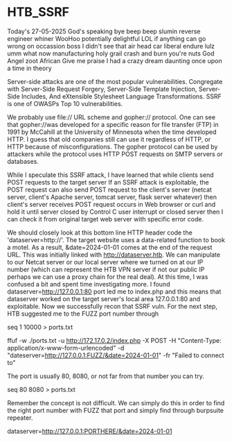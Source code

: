 # HTB_SSRF

Today's 27-05-2025 God's speaking
 bye beep beep slumin reverse engineer whiner WooHoo potentially delightful LOL if anything can go wrong on occassion boss I didn't see that air head car liberal endure lulz umm what now manufacturing holy grail crash and burn you're nuts God Angel zoot African Give me praise I had a crazy dream daunting once upon a time in theory


Server-side attacks are one of the most popular vulnerabilities.
Congregate with Server-Side Request Forgery, Server-Side Template Injection, Server-Side Includes, And eXtensible Stylesheet Language Transformations. SSRF is one of OWASPs Top 10 vulnerabilities.

We probably use file:// URL scheme and gopher:// protocol. One can see that gopher://was developed for a specific reason for file transfer (FTP) in 1991 by McCahill at the University of Minnesota when the time developed HTTP. I guess that old companies still can use it 
regardless of HTTP, or HTTP because of misconfigurations. The gopher protocol can be used by attackers while the protocol uses HTTP POST requests on SMTP servers or databases. 

While I speculate this SSRF attack, I have learned that while clients send POST requests to the target server If an SSRF attack is exploitable, the POST request can also send POST request to the client's server (netcat server, client's Apache server, tomcat server, flask server whatever) then client's server receives POST request occurs in Web browser or curl and hold it until server closed by Control C user interrupt or closed server then I can check it from original target web server with specific error code.

We should closely look at this bottom line HTTP header code the 'dataserver=http://'.  The target website uses a data-related function to book a motel. As a result, &date=2024-01-01 comes at the end of the request URL. This was initially linked with http://dataserver.htb.
We can manipulate to our Netcat server or our local server where we turned on at our IP number (which can represent the HTB VPN server if not our public IP perhaps we can use a proxy chain for the real deal). At this time, I was confused a bit and spent time investigating more. 
I found dataserver=http://127.0.0.1:80 port led me to index.php and
this means that dataserver worked on the target server's local area 127.0.0.1:80 and exploitable. Now we successfully recon that SSRF vuln. For the next step, HTB suggested me to the FUZZ port number through 

seq 1 10000 > ports.txt 

ffuf -w ./ports.txt -u http://172.17.0.2/index.php -X POST -H "Content-Type: application/x-www-form-urlencoded" -d "dateserver=http://127.0.0.1:FUZZ/&date=2024-01-01" -fr "Failed to connect to"


The port is usually 80, 8080, or not far from that number you can try.

seq 80 8080 > ports.txt

Remember the concept is not difficult. We can simply do this in order to find the right port number with FUZZ that port and simply find through burpsuite repeater. 

dataserver=http://127.0.0.1:PORTHERE/&date=2024-01-01









